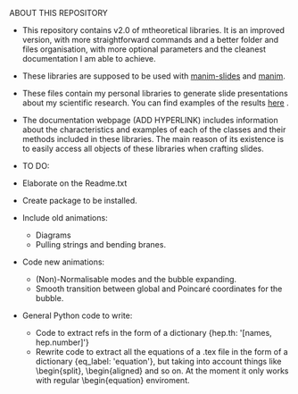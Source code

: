 ABOUT THIS REPOSITORY

- This repository contains v2.0 of mtheoretical libraries. It is an improved version, with more straightforward commands and a better folder and files organisation, with more optional parameters and the cleanest documentation I am able to achieve.

- These libraries are supposed to be used with [manim-slides](https://manim-slides.eertmans.be/latest/) and [manim](https://www.manim.community). 

- These files contain my personal libraries to generate slide presentations about my scientific research. You can find examples of the results [here](https://panopepino.github.io/web_page/main_page/slides.html) . 

- The documentation webpage (ADD HYPERLINK) includes information about the characteristics and examples of each of the classes and their methods included in these libraries. The main reason of its existence is to easily access all objects of these libraries when crafting slides.

- TO DO:

- Elaborate on the Readme.txt
- Create package to be installed.
- Include old animations:
    - Diagrams
    - Pulling strings and bending branes.
- Code new animations:
    - (Non)-Normalisable modes and the bubble expanding.
    - Smooth transition between global and Poincaré coordinates for the bubble.
- General Python code to write:
    - Code to extract refs in the form of a dictionary {hep.th: '[names, hep.number]'}
    - Rewrite code to extract all the equations of a .tex file in the form of a dictionary {eq_label: 'equation'}, but taking into account
    things like \begin{split}, \begin{aligned} and so on. At the moment it only works with regular \begin{equation} enviroment.
